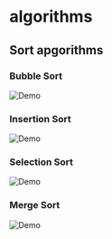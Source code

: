 # algorithms
## Sort apgorithms
### Bubble Sort
![Demo](https://upload.wikimedia.org/wikipedia/commons/c/c8/Bubble-sort-example-300px.gif) 
### Insertion Sort
![Demo](https://upload.wikimedia.org/wikipedia/commons/0/0f/Insertion-sort-example-300px.gif) 
### Selection Sort
![Demo](https://upload.wikimedia.org/wikipedia/commons/9/94/Selection-Sort-Animation.gif) 
### Merge Sort
![Demo](https://upload.wikimedia.org/wikipedia/commons/c/cc/Merge-sort-example-300px.gif)

